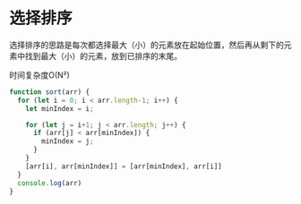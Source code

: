 # 选择排序

选择排序的思路是每次都选择最大（小）的元素放在起始位置，然后再从剩下的元素中找到最大（小）的元素，放到已排序的末尾。

时间复杂度O(N²)

```js
function sort(arr) {
  for (let i = 0; i < arr.length-1; i++) {
    let minIndex = i;

    for (let j = i+1; j < arr.length; j++) {
      if (arr[j] < arr[minIndex]) {
        minIndex = j;
      }
    }
    [arr[i], arr[minIndex]] = [arr[minIndex], arr[i]]
  }
  console.log(arr)
}
```